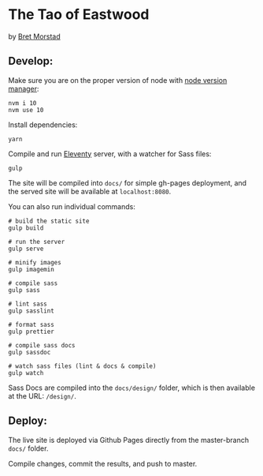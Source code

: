 # The Tao of Eastwood

by [Bret Morstad](http://www.bretstad.com)


## Develop:

Make sure you are on the proper version of node with
[node version manager](https://github.com/nvm-sh/nvm#installing-and-updating):

```
nvm i 10
nvm use 10
```

Install dependencies:

```
yarn
```

Compile and run [Eleventy](http://www.11ty.io) server,
with a watcher for Sass files:

```
gulp
```

The site will be compiled into `docs/`
for simple gh-pages deployment,
and the served site will be available at `localhost:8080`.

You can also run individual commands:

```
# build the static site
gulp build

# run the server
gulp serve

# minify images
gulp imagemin

# compile sass
gulp sass

# lint sass
gulp sasslint

# format sass
gulp prettier

# compile sass docs
gulp sassdoc

# watch sass files (lint & docs & compile)
gulp watch
```

Sass Docs are compiled into the `docs/design/` folder,
which is then available at the URL: `/design/`.

## Deploy:

The live site is deployed via Github Pages
directly from the master-branch `docs/` folder.

Compile changes, commit the results, and push to master.

